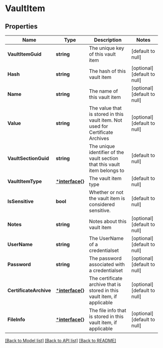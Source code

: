 # VaultItem

## Properties
Name | Type | Description | Notes
------------ | ------------- | ------------- | -------------
**VaultItemGuid** | **string** | The unique key of this vault item | [default to null]
**Hash** | **string** | The hash of this vault item | [optional] [default to null]
**Name** | **string** | The name of this vault item | [optional] [default to null]
**Value** | **string** | The value that is stored in this vault item. Not used for Certificate Archives | [optional] [default to null]
**VaultSectionGuid** | **string** | The unique identifier of the vault section that this vault item belongs to | [default to null]
**VaultItemType** | [***interface{}**](interface{}.md) | The vault item type | [default to null]
**IsSensitive** | **bool** | Whether or not the vault item is considered sensitive.  | [default to null]
**Notes** | **string** | Notes about this vault item | [optional] [default to null]
**UserName** | **string** | The UserName of a credentialset | [optional] [default to null]
**Password** | **string** | The password associated with a credentialset | [optional] [default to null]
**CertificateArchive** | [***interface{}**](interface{}.md) | The certificate archive that is stored in this vault item, if applicable | [optional] [default to null]
**FileInfo** | [***interface{}**](interface{}.md) | The file info that is stored in this vault item, if applicable | [optional] [default to null]

[[Back to Model list]](../README.md#documentation-for-models) [[Back to API list]](../README.md#documentation-for-api-endpoints) [[Back to README]](../README.md)


